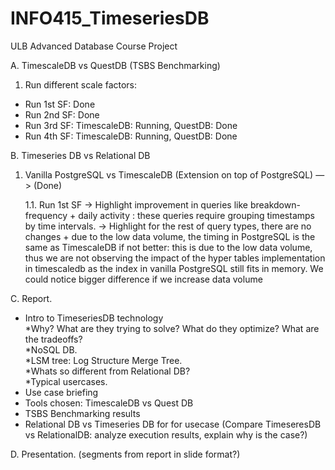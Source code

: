 # INFO415_TimeseriesDB
ULB Advanced Database Course Project 

A. TimescaleDB vs QuestDB (TSBS Benchmarking)

1. Run different scale factors: 

  - Run 1st SF: Done 
  - Run 2nd SF: Done 
  - Run 3rd SF: TimescaleDB: Running, QuestDB: Done
  - Run 4th SF: TimescaleDB: Running, QuestDB: Done

B. Timeseries DB vs Relational DB 

  1. Vanilla PostgreSQL vs TimescaleDB (Extension on top of PostgreSQL) —> (Done)

	  1.1. Run 1st SF 
		-> Highlight improvement in queries like breakdown-frequency + daily activity : these queries require grouping timestamps by time intervals.
		-> Highlight for the rest of query types, there are no changes + due to the low data volume, the timing in PostgreSQL is the same as TimescaleDB if not better: this is due to the low data volume, thus we are not observing the impact of the hyper tables implementation in timescaledb as the index in vanilla PostgreSQL still fits in memory. We could notice bigger difference if we increase data volume

C. Report. 

  - Intro to TimeseriesDB technology \
    *Why? What are they trying to solve? What do they optimize? What are the tradeoffs? \
    *NoSQL DB. \
    *LSM tree: Log Structure Merge Tree.\
    *Whats so different from Relational DB? \
    *Typical usercases. 
  - Use case briefing  
  - Tools chosen: TimescaleDB vs Quest DB 
  - TSBS Benchmarking results 
  - Relational DB vs Timeseries DB for for usecase (Compare TimeseresDB vs RelationalDB: analyze execution results, explain why is the case?)

D. Presentation. (segments from report in slide format?)

